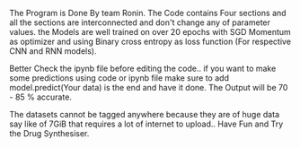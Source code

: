 The Program is Done By team Ronin. The Code contains Four sections and all the sections are interconnected and don't
change any of parameter values. the Models are well trained on over 20 epochs with SGD Momentum as optimizer and using Binary cross entropy as loss function (For respective CNN and RNN models).

Better Check the ipynb file before editing the code.. if you want to make some predictions using code or ipynb file make sure to add model.predict(Your data) is the end and have it done. The Output will be 70 - 85 % accurate.

The datasets cannot be tagged anywhere because they are of huge data say like of 7GiB that requires a lot of internet to upload.. Have Fun and Try the Drug Synthesiser. 